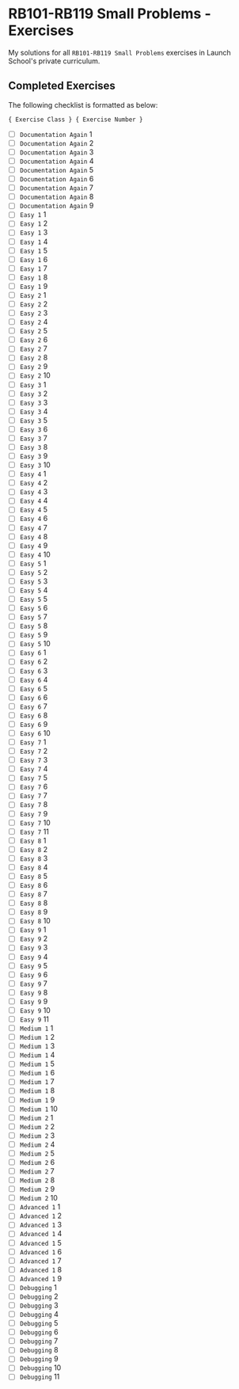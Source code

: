 # RB101-RB119 Small Problems - Exercises

My solutions for all `RB101-RB119 Small Problems` exercises in Launch School's private curriculum.

## Completed Exercises

The following checklist is formatted as below:

```
{ Exercise Class } { Exercise Number }
```

- [ ] `Documentation Again` 1
- [ ] `Documentation Again` 2
- [ ] `Documentation Again` 3
- [ ] `Documentation Again` 4
- [ ] `Documentation Again` 5
- [ ] `Documentation Again` 6
- [ ] `Documentation Again` 7
- [ ] `Documentation Again` 8
- [ ] `Documentation Again` 9
- [ ] `Easy 1` 1
- [ ] `Easy 1` 2
- [ ] `Easy 1` 3
- [ ] `Easy 1` 4
- [ ] `Easy 1` 5
- [ ] `Easy 1` 6
- [ ] `Easy 1` 7
- [ ] `Easy 1` 8
- [ ] `Easy 1` 9
- [ ] `Easy 2` 1
- [ ] `Easy 2` 2
- [ ] `Easy 2` 3
- [ ] `Easy 2` 4
- [ ] `Easy 2` 5
- [ ] `Easy 2` 6
- [ ] `Easy 2` 7
- [ ] `Easy 2` 8
- [ ] `Easy 2` 9
- [ ] `Easy 2` 10
- [ ] `Easy 3` 1
- [ ] `Easy 3` 2
- [ ] `Easy 3` 3
- [ ] `Easy 3` 4
- [ ] `Easy 3` 5
- [ ] `Easy 3` 6
- [ ] `Easy 3` 7
- [ ] `Easy 3` 8
- [ ] `Easy 3` 9
- [ ] `Easy 3` 10
- [ ] `Easy 4` 1
- [ ] `Easy 4` 2
- [ ] `Easy 4` 3
- [ ] `Easy 4` 4
- [ ] `Easy 4` 5
- [ ] `Easy 4` 6
- [ ] `Easy 4` 7
- [ ] `Easy 4` 8
- [ ] `Easy 4` 9
- [ ] `Easy 4` 10
- [ ] `Easy 5` 1
- [ ] `Easy 5` 2
- [ ] `Easy 5` 3
- [ ] `Easy 5` 4
- [ ] `Easy 5` 5
- [ ] `Easy 5` 6
- [ ] `Easy 5` 7
- [ ] `Easy 5` 8
- [ ] `Easy 5` 9
- [ ] `Easy 5` 10
- [ ] `Easy 6` 1
- [ ] `Easy 6` 2
- [ ] `Easy 6` 3
- [ ] `Easy 6` 4
- [ ] `Easy 6` 5
- [ ] `Easy 6` 6
- [ ] `Easy 6` 7
- [ ] `Easy 6` 8
- [ ] `Easy 6` 9
- [ ] `Easy 6` 10
- [ ] `Easy 7` 1
- [ ] `Easy 7` 2
- [ ] `Easy 7` 3
- [ ] `Easy 7` 4
- [ ] `Easy 7` 5
- [ ] `Easy 7` 6
- [ ] `Easy 7` 7
- [ ] `Easy 7` 8
- [ ] `Easy 7` 9
- [ ] `Easy 7` 10
- [ ] `Easy 7` 11
- [ ] `Easy 8` 1
- [ ] `Easy 8` 2
- [ ] `Easy 8` 3
- [ ] `Easy 8` 4
- [ ] `Easy 8` 5
- [ ] `Easy 8` 6
- [ ] `Easy 8` 7
- [ ] `Easy 8` 8
- [ ] `Easy 8` 9
- [ ] `Easy 8` 10
- [ ] `Easy 9` 1
- [ ] `Easy 9` 2
- [ ] `Easy 9` 3
- [ ] `Easy 9` 4
- [ ] `Easy 9` 5
- [ ] `Easy 9` 6
- [ ] `Easy 9` 7
- [ ] `Easy 9` 8
- [ ] `Easy 9` 9
- [ ] `Easy 9` 10
- [ ] `Easy 9` 11
- [ ] `Medium 1` 1
- [ ] `Medium 1` 2
- [ ] `Medium 1` 3
- [ ] `Medium 1` 4
- [ ] `Medium 1` 5
- [ ] `Medium 1` 6
- [ ] `Medium 1` 7
- [ ] `Medium 1` 8
- [ ] `Medium 1` 9
- [ ] `Medium 1` 10
- [ ] `Medium 2` 1
- [ ] `Medium 2` 2
- [ ] `Medium 2` 3
- [ ] `Medium 2` 4
- [ ] `Medium 2` 5
- [ ] `Medium 2` 6
- [ ] `Medium 2` 7
- [ ] `Medium 2` 8
- [ ] `Medium 2` 9
- [ ] `Medium 2` 10
- [ ] `Advanced 1` 1
- [ ] `Advanced 1` 2
- [ ] `Advanced 1` 3
- [ ] `Advanced 1` 4
- [ ] `Advanced 1` 5
- [ ] `Advanced 1` 6
- [ ] `Advanced 1` 7
- [ ] `Advanced 1` 8
- [ ] `Advanced 1` 9
- [ ] `Debugging` 1
- [ ] `Debugging` 2
- [ ] `Debugging` 3
- [ ] `Debugging` 4
- [ ] `Debugging` 5
- [ ] `Debugging` 6
- [ ] `Debugging` 7
- [ ] `Debugging` 8
- [ ] `Debugging` 9
- [ ] `Debugging` 10
- [ ] `Debugging` 11
